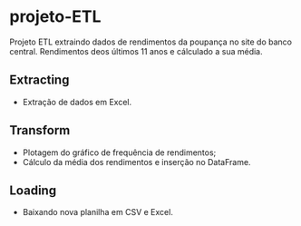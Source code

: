 # projeto-ETL

Projeto ETL extraindo dados de rendimentos da poupança no site do banco central. Rendimentos deos últimos 11 anos e cálculado a sua média.

## Extracting
- Extração de dados em Excel.

## Transform

- Plotagem do gráfico de frequência de rendimentos;
- Cálculo da média dos rendimentos e inserção no DataFrame.

## Loading 
- Baixando nova planilha em CSV e Excel.
